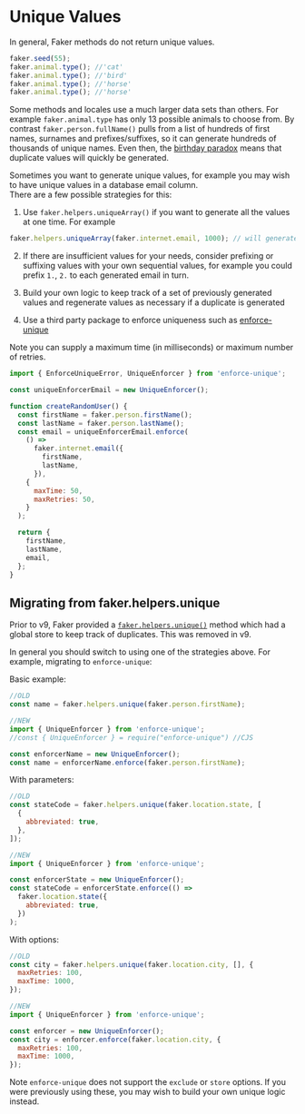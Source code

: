 # Unique Values

In general, Faker methods do not return unique values.

```ts
faker.seed(55);
faker.animal.type(); //'cat'
faker.animal.type(); //'bird'
faker.animal.type(); //'horse'
faker.animal.type(); //'horse'
```

Some methods and locales use a much larger data sets than others. For example `faker.animal.type` has only 13 possible animals to choose from. By contrast `faker.person.fullName()` pulls from a list of hundreds of first names, surnames and prefixes/suffixes, so it can generate hundreds of thousands of unique names. Even then, the [birthday paradox](https://en.wikipedia.org/wiki/Birthday_Paradox) means that duplicate values will quickly be generated.

Sometimes you want to generate unique values, for example you may wish to have unique values in a database email column.  
There are a few possible strategies for this:

1. Use `faker.helpers.uniqueArray()` if you want to generate all the values at one time. For example

```ts
faker.helpers.uniqueArray(faker.internet.email, 1000); // will generate 1000 unique email addresses
```

2. If there are insufficient values for your needs, consider prefixing or suffixing values with your own sequential values, for example you could prefix `1.`, `2.` to each generated email in turn.

3. Build your own logic to keep track of a set of previously generated values and regenerate values as necessary if a duplicate is generated

4. Use a third party package to enforce uniqueness such as [enforce-unique](https://github.com/MansurAliKoroglu/enforce-unique)

Note you can supply a maximum time (in milliseconds) or maximum number of retries.

```js
import { EnforceUniqueError, UniqueEnforcer } from 'enforce-unique';

const uniqueEnforcerEmail = new UniqueEnforcer();

function createRandomUser() {
  const firstName = faker.person.firstName();
  const lastName = faker.person.lastName();
  const email = uniqueEnforcerEmail.enforce(
    () =>
      faker.internet.email({
        firstName,
        lastName,
      }),
    {
      maxTime: 50,
      maxRetries: 50,
    }
  );

  return {
    firstName,
    lastName,
    email,
  };
}
```

## Migrating from faker.helpers.unique

Prior to v9, Faker provided a [`faker.helpers.unique()`](https://v8.fakerjs.dev/api/helpers.html#unique) method which had a global store to keep track of duplicates. This was removed in v9.

In general you should switch to using one of the strategies above. For example, migrating to `enforce-unique`:

Basic example:

```js
//OLD
const name = faker.helpers.unique(faker.person.firstName);

//NEW
import { UniqueEnforcer } from 'enforce-unique';
//const { UniqueEnforcer } = require("enforce-unique") //CJS

const enforcerName = new UniqueEnforcer();
const name = enforcerName.enforce(faker.person.firstName);
```

With parameters:

```js
//OLD
const stateCode = faker.helpers.unique(faker.location.state, [
  {
    abbreviated: true,
  },
]);

//NEW
import { UniqueEnforcer } from 'enforce-unique';

const enforcerState = new UniqueEnforcer();
const stateCode = enforcerState.enforce(() =>
  faker.location.state({
    abbreviated: true,
  })
);
```

With options:

```js
//OLD
const city = faker.helpers.unique(faker.location.city, [], {
  maxRetries: 100,
  maxTime: 1000,
});

//NEW
import { UniqueEnforcer } from 'enforce-unique';

const enforcer = new UniqueEnforcer();
const city = enforcer.enforce(faker.location.city, {
  maxRetries: 100,
  maxTime: 1000,
});
```

Note `enforce-unique` does not support the `exclude` or `store` options. If you were previously using these, you may wish to build your own unique logic instead.

